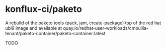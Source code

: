 # konflux-ci/paketo

A rebuild of the paketo tools (pack, jam, create-package) top of the red hat ubi9 image
and available at quay.io/redhat-user-workloads/cmoullia-tenant/paketo-container/paketo-container:latest

TODO
